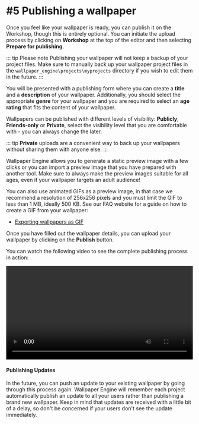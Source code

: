 # #5 Publishing a wallpaper

Once you feel like your wallpaper is ready, you can publish it on the Workshop, though this is entirely optional. You can initiate the upload process by clicking on **Workshop** at the top of the editor and then selecting **Prepare for publishing**. 

::: tip Please note
Publishing your wallpaper will not keep a backup of your project files. Make sure to manually back up your wallpaper project files in the `wallpaper_engine\projects\myprojects` directory if you wish to edit them in the future.
:::

You will be presented with a publishing form where you can create a **title** and a **description** of your wallpaper. Additionally, you should select the appropriate **genre** for your wallpaper and you are required to select an **age rating** that fits the content of your wallpaper.

Wallpapers can be published with different levels of visibility: **Publicly**, **Friends-only** or **Private**, select the visibility level that you are comfortable with - you can always change the later.

::: tip
 **Private** uploads are a convenient way to back up your wallpapers without sharing them with anyone else.
:::

Wallpaper Engine allows you to generate a static preview image with a few clicks or you can import a preview image that you have prepared with another tool. Make sure to always make the preview images suitable for all ages, even if your wallpaper targets an adult audience!

You can also use animated GIFs as a preview image, in that case we recommend a resolution of 256x256 pixels and you must limit the GIF to less than 1 MB, ideally 500 KB. See our FAQ website for a guide on how to create a GIF from your wallpaper:

* [Exporting wallpapers as GIF](https://help.wallpaperengine.io/functionality/export.html)

Once you have filled out the wallpaper details, you can upload your wallpaper by clicking on the **Publish** button.

You can watch the following video to see the complete publishing process in action:

<video width="100%" controls>
  <source src="/videos/publish.mp4" type="video/mp4">
  Your browser does not support the video tag.
</video>

#### Publishing Updates

In the future, you can push an update to your existing wallpaper by going through this process again. Wallpaper Engine will remember each project automatically publish an update to all your users rather than publishing a brand new wallpaper. Keep in mind that updates are received with a little bit of a delay, so don't be concerned if your users don't see the update immediately.